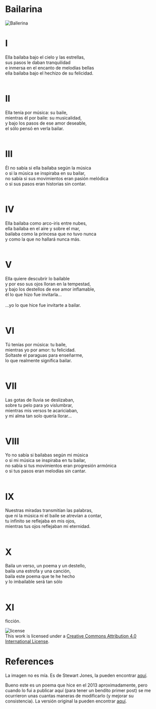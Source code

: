 # Bailarina

![Ballerina](https://yjmantilla.github.io/images/ballerina.jpg)

# I
Ella bailaba bajo el cielo y las estrellas,<br/>
sus pasos le daban tranquilidad<br/>
e inmersa en el encanto de melodías bellas<br/>
ella bailaba bajo el hechizo de su felicidad.<br/>
<br/>
# II
Ella tenía por música: su baile,<br/>
mientras él por baile: su musicalidad,<br/>
y bajo los pasos de ese amor deseable,<br/>
el sólo pensó en verla bailar.<br/>
<br/>
# III
Él no sabía si ella bailaba según la música<br/>
o si la música se inspiraba en su bailar,<br/>
no sabía si sus movimientos eran pasión melódica<br/>
o si sus pasos eran historias sin contar.<br/>
<br/>
# IV
Ella bailaba como arco-iris entre nubes,<br/>
ella bailaba en el aire y sobre el mar,<br/>
bailaba como la princesa que no tuvo nunca<br/>
y como la que no hallará nunca más.<br/>
<br/>
# V
Ella quiere descubrir lo bailable<br/>
y por eso sus ojos lloran en la tempestad,<br/>
y bajo los destellos de ese amor inflamable,<br/>
él lo que hizo fue invitarla…<br/>
<br/>
                                                                                  …yo lo que hice fue invitarte a bailar.<br/>
<br/>
# VI
Tú tenías por música: tu baile,<br/>
mientras yo por amor: tu felicidad.<br/>
Soltaste el paraguas para enseñarme,<br/>
lo que realmente significa bailar.<br/>
<br/>
# VII
Las gotas de lluvia se deslizaban,<br/>
sobre tu pelo para yo vislumbrar,<br/>
mientras mis versos te acariciaban,<br/>
y mi alma tan solo quería llorar…<br/>
<br/>
# VIII
Yo no sabía si bailabas según mi música<br/>
o si mi música se inspiraba en tu bailar,<br/>
no sabía si tus movimientos eran progresión armónica<br/>
o si tus pasos eran melodías sin cantar.<br/>
<br/>
# IX
Nuestras miradas transmitían las palabras,<br/>
que ni la música ni el baile se atrevían a contar,<br/>
tu infinito se reflejaba en mis ojos,<br/>
mientras tus ojos reflejaban mi eternidad.<br/>
<br/>
# X
Baila un verso, un poema y un destello,<br/>
baila una estrofa y una canción,<br/>
baila este poema que te he hecho<br/>
y lo imbailable será tan sólo<br/>
<br/>
# XI
ficción.<br/>

![license](https://i.creativecommons.org/l/by/4.0/88x31.png)<br/>
This work is licensed under a [Creative Commons Attribution 4.0 International License](href="http://creativecommons.org/licenses/by/4.0/).

# References
La imagen no es mía. Es de Stewart Jones, la pueden  encontrar [aquí](https://500px.com/photo/4885082/prima-ballerina-by-stewart-jones).<br/>

Bueno este es un poema que hice en el 2013 aproximadamente, pero cuando lo fui a publicar aquí (para tener un bendito primer post) se me ocurrieron unas cuantas maneras de modificarlo (y mejorar su consistencia). La versión original la pueden encontrar [aquí](http://yogimgurt.deviantart.com/art/Ella-bailaba-374000649).